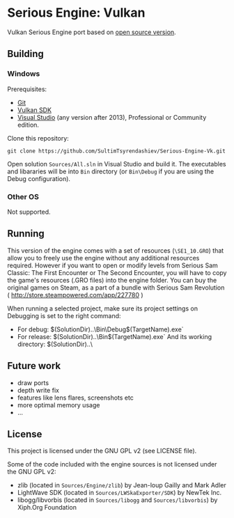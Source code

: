 # Serious Engine: Vulkan

Vulkan Serious Engine port based on [open source version](https://github.com/Croteam-official/Serious-Engine).

## Building

### Windows

Prerequisites:
* [Git](https://github.com/git-for-windows/git/releases)
* [Vulkan SDK](https://vulkan.lunarg.com/)
* [Visual Studio](https://www.visualstudio.com/post-download-vs?sku=community) (any version after 2013), Professional or Community edition.

Clone this repository:

`git clone https://github.com/SultimTsyrendashiev/Serious-Engine-Vk.git`

Open solution `Sources/All.sln` in Visual Studio and build it. The executables and libararies will be into `Bin` directory (or `Bin\Debug` if you are using the Debug configuration).

### Other OS

Not supported.

## Running

This version of the engine comes with a set of resources (`\SE1_10.GRO`) that allow you to freely use the engine without any additional resources required. However if you want to open or modify levels from Serious Sam Classic: The First Encounter or The Second Encounter, you will have to copy the game's resources (.GRO files) into the engine folder. You can buy the original games on Steam, as a part of a bundle with Serious Sam Revolution ( http://store.steampowered.com/app/227780 )

When running a selected project, make sure its project settings on Debugging is set to the right command:
* For debug:
    $(SolutionDir)..\Bin\Debug\$(TargetName).exe`
* For release:
    $(SolutionDir)..\Bin\$(TargetName).exe`
And its working directory:
    $(SolutionDir)..\

## Future work

* draw ports
* depth write fix
* features like lens flares, screenshots etc
* more optimal memory usage
* ...

## License

This project is licensed under the GNU GPL v2 (see LICENSE file).

Some of the code included with the engine sources is not licensed under the GNU GPL v2:

* zlib (located in `Sources/Engine/zlib`) by Jean-loup Gailly and Mark Adler
* LightWave SDK (located in `Sources/LWSkaExporter/SDK`) by NewTek Inc.
* libogg/libvorbis (located in `Sources/libogg` and `Sources/libvorbis`) by Xiph.Org Foundation
